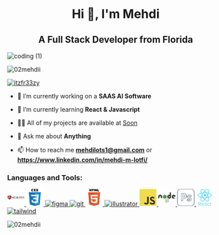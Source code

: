 <h1 align="center">Hi 👋, I'm Mehdi</h1>
<h2 align="center">A Full Stack Developer from Florida</h2>

![coding (1)](https://github.com/02mehdii/02mehdii/assets/107004006/8721482f-0040-47e5-a367-917da27cbd0f)



<p align="left"> <img src="https://komarev.com/ghpvc/?username=02mehdii&label=Profile%20views&color=0e75b6&style=flat" alt="02mehdii" /> </p>

<p align="left"> <a href="https://twitter.com/itzfr33zy" target="blank"><img src="https://img.shields.io/twitter/follow/itzfr33zy?logo=twitter&style=for-the-badge" alt="itzfr33zy" /></a> </p>

- 🔭 I’m currently working on a **SAAS AI Software**

- 🌱 I’m currently learning **React & Javascript**

- 👨‍💻 All of my projects are available at [Soon](Soon)

- 💬 Ask me about **Anything**

- 📫 How to reach me **mehdilots1@gmail.com** or **https://www.linkedin.com/in/mehdi-m-lotfi/**


<h3 align="left">Languages and Tools:</h3>
<p align="left"> <a href="https://angular.io" target="_blank" rel="noreferrer"> <img src="https://raw.githubusercontent.com/devicons/devicon/master/icons/angularjs/angularjs-original-wordmark.svg" alt="angularjs" width="40" height="40"/> </a> <a href="https://www.w3schools.com/css/" target="_blank" rel="noreferrer"> <img src="https://raw.githubusercontent.com/devicons/devicon/master/icons/css3/css3-original-wordmark.svg" alt="css3" width="40" height="40"/> </a> <a href="https://www.figma.com/" target="_blank" rel="noreferrer"> <img src="https://www.vectorlogo.zone/logos/figma/figma-icon.svg" alt="figma" width="40" height="40"/> </a> <a href="https://git-scm.com/" target="_blank" rel="noreferrer"> <img src="https://www.vectorlogo.zone/logos/git-scm/git-scm-icon.svg" alt="git" width="40" height="40"/> </a> <a href="https://www.w3.org/html/" target="_blank" rel="noreferrer"> <img src="https://raw.githubusercontent.com/devicons/devicon/master/icons/html5/html5-original-wordmark.svg" alt="html5" width="40" height="40"/> </a> <a href="https://www.adobe.com/in/products/illustrator.html" target="_blank" rel="noreferrer"> <img src="https://www.vectorlogo.zone/logos/adobe_illustrator/adobe_illustrator-icon.svg" alt="illustrator" width="40" height="40"/> </a> <a href="https://developer.mozilla.org/en-US/docs/Web/JavaScript" target="_blank" rel="noreferrer"> <img src="https://raw.githubusercontent.com/devicons/devicon/master/icons/javascript/javascript-original.svg" alt="javascript" width="40" height="40"/> </a> <a href="https://nodejs.org" target="_blank" rel="noreferrer"> <img src="https://raw.githubusercontent.com/devicons/devicon/master/icons/nodejs/nodejs-original-wordmark.svg" alt="nodejs" width="40" height="40"/> </a> <a href="https://www.photoshop.com/en" target="_blank" rel="noreferrer"> <img src="https://raw.githubusercontent.com/devicons/devicon/master/icons/photoshop/photoshop-line.svg" alt="photoshop" width="40" height="40"/> </a> <a href="https://reactjs.org/" target="_blank" rel="noreferrer"> <img src="https://raw.githubusercontent.com/devicons/devicon/master/icons/react/react-original-wordmark.svg" alt="react" width="40" height="40"/> </a> <a href="https://tailwindcss.com/" target="_blank" rel="noreferrer"> <img src="https://www.vectorlogo.zone/logos/tailwindcss/tailwindcss-icon.svg" alt="tailwind" width="40" height="40"/> </a> </p>

<p><img align="left" src="https://github-readme-stats.vercel.app/api/top-langs?username=02mehdii&show_icons=true&locale=en&layout=compact" alt="02mehdii" /></p>


